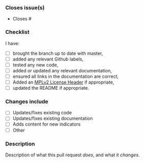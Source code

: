 ### Closes issue(s)

- Closes #

### Checklist

I have:
- [ ] brought the branch up to date with master,
- [ ] added any relevant Github labels,
- [ ] tested any new code,
- [ ] added or updated any relevant documentation,
- [ ] ensured all links in the documentation are correct,
- [ ] Added an [MPLv2 License Header](https://www.mozilla.org/en-US/MPL/headers/) if appropriate,
- [ ] updated the README if appropriate.

### Changes include
- [ ] Updates/fixes existing code
- [ ] Updates/fixes existing documentation
- [ ] Adds content for new indicators
- [ ] Other

### Description

Description of what this pull request _does_, and what it _changes_.